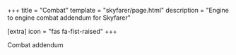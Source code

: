 +++
title = "Combat"
template = "skyfarer/page.html"
description = "Engine to engine combat addendum for Skyfarer"

[extra]
icon = "fas fa-fist-raised"
+++

Combat addendum
